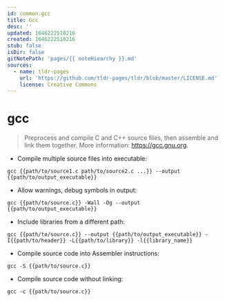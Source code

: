 ```yaml
---
id: common.gcc
title: Gcc
desc: ''
updated: 1646222518216
created: 1646222518216
stub: false
isDir: false
gitNotePath: 'pages/{{ noteHiearchy }}.md'
sources:
  - name: tldr-pages
    url: 'https://github.com/tldr-pages/tldr/blob/master/LICENSE.md'
    license: Creative Commons
---
```

# gcc

> Preprocess and compile C and C++ source files, then assemble and link them together.
> More information: <https://gcc.gnu.org>.

- Compile multiple source files into executable:

`gcc {{path/to/source1.c path/to/source2.c ...}} --output {{path/to/output_executable}}`

- Allow warnings, debug symbols in output:

`gcc {{path/to/source.c}} -Wall -Og --output {{path/to/output_executable}}`

- Include libraries from a different path:

`gcc {{path/to/source.c}} --output {{path/to/output_executable}} -I{{path/to/header}} -L{{path/to/library}} -l{{library_name}}`

- Compile source code into Assembler instructions:

`gcc -S {{path/to/source.c}}`

- Compile source code without linking:

`gcc -c {{path/to/source.c}}`

